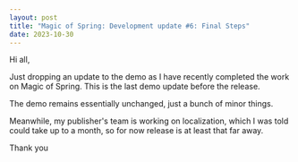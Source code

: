 ```yaml
---
layout: post
title: "Magic of Spring: Development update #6: Final Steps"
date: 2023-10-30
---
```


Hi all,

Just dropping an update to the demo as I have recently completed the work on Magic of Spring.
This is the last demo update before the release.

The demo remains essentially unchanged, just a bunch of minor things.

Meanwhile, my publisher's team is working on localization, which I was told could take up to a month, so for now release is at least that far away.

Thank you

